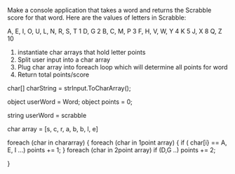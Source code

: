 Make a console application that takes a word and returns the Scrabble score for that word. Here are the values of letters in Scrabble:


A, E, I, O, U, L, N, R, S, T       1
D, G                               2
B, C, M, P                         3
F, H, V, W, Y                      4
K                                  5
J, X                               8
Q, Z                               10



1. instantiate char arrays that hold letter points
2. Split user input into a char array
3. Plug char array into foreach loop which will determine all points for word
4. Return total points/score


char[] charString = strInput.ToCharArray();

object userWord = Word;
object points = 0;

string userWord = scrabble

char array = [s, c, r, a, b, b, l, e]

foreach (char in chararray)
{
  foreach (char in 1point array)
  {
    if ( char[i} == A, E, I ...)
    points += 1;
  }
  foreach (char in 2point array)
    if (D,G ..)
    points += 2;

}
